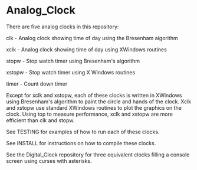 # Analog_Clock

There are five analog clocks in this repository:

clk - Analog clock showing time of day using the Bresenham algorithm

xclk - Analog clock showing time of day using XWindows routines

stopw - Stop watch timer using Bresenham's algorithm

xstopw - Stop watch timer using X Windows routines

timer - Count down timer

Except for xclk and xstopw, each of these clocks is written in
XWindows using Bresenham's algorithm to paint the circle and hands
of the clock.  Xclk and xstopw use standard XWindows routines to
plot the graphics on the clock.  Using top to measure performance,
xclk and xstopw are more efficient than clk and stopw.

See TESTING for examples of how to run each of these clocks.

See INSTALL for instructions on how to compile these clocks.

See the Digital_Clock repository for three equivalent clocks
filling a console screen using curses with asterisks.
